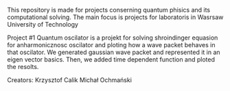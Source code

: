 
This repository is made for projects conserning quantum phisics and its computational solving.
The main focus is projects for laboratoris in Wasrsaw University of Technology

Project #1
Quantum oscilator is a projekt for solving shroindinger equasion for anharmonicznosc oscilator and ploting how a wave packet behaves in that oscilator. We generated gaussian wave packet and represented it in an eigen vector basics. Then, we added time dependent function and ploted the resolts. 

Creators:
Krzysztof Calik
Michał Ochmański
